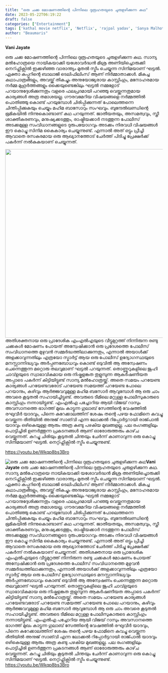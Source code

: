 ```yaml
---
title: "ഒരു ചക്ക മോഷണത്തിന്റെ പിന്നിലെ ദുരൂഹതയുടെ ചുരുളഴിക്കുന്ന കഥ"
date: 2023-05-22T06:19:22
draft: false
categories: ["Entertainment"]
tags: ['kathal movie netflix', 'Netflix', 'rajpal yadav', 'Sanya Malhotra', 'Vijay Raaz']
author: "Beaumaris"
---
```


<strong>Vani Jayate </strong>

ഒരു ചക്ക മോഷണത്തിന്റെ പിന്നിലെ ദുരൂഹതയുടെ ചുരുളഴിക്കുന്ന കഥ. സാന്യ മൽഹോത്രയെ നായികയാക്കി യശോവർദ്ധൻ മിശ്ര അണിയിച്ചൊരുക്കി നെറ്ഫ്ലിക്സിൽ ഇക്കഴിഞ്ഞ വാരാന്ത്യം മുതൽ സ്ട്രീം ചെയ്യുന്ന സിനിമയാണ് ഘട്ടൽ. ഏക്താ കപ്പൂറിന്റെ ബാലാജി ടെലിഫിലിംസ്‌ ആണ് നിർമ്മാതാക്കൾ. മികച്ച കഥാപാത്രങ്ങളും, അവയ്ക്ക് തികച്ചും അനുയോജ്യരായ കാസ്റ്റിംഗും, മനോഹരമായ നർമ്മ മുഹൂർത്തങ്ങളും ഒക്കെയുണ്ടെങ്കിലും ഘട്ടൽ നമ്മളോട് പറയാനുദ്ദേശിക്കുന്നതും വളരെ ഫലപ്രദമായി പറഞ്ഞു വെയ്ക്കുന്നതുമായ കാര്യങ്ങൾ അത്ര തമാശയല്ല. ഗൗരവമേറിയ വിഷയങ്ങളെ നർമ്മത്തിൽ പൊതിഞ്ഞു കൊണ്ട് പറയുമ്പോൾ ചിരിപ്പിക്കുന്നത് പോലെത്തന്നെ ചിന്തിപ്പിക്കുകയും ചെയ്യും മഹിമ ബാസോറും സംഘവും. ബുന്ദേൽഖണ്ഡിന്റെ ഭൂമികയിൽ നിന്നുകൊണ്ടാണ് കഥ പറയുന്നത്. ജാതീയതയും, അസമത്വവും, സ്ത്രീ ശാക്തീകരണവും, മനുഷ്യക്കടത്തും, രാഷ്ട്രീയക്കാർ നടത്തുന്ന പോലീസ് അടക്കമുള്ള സംവിധാനങ്ങളുടെ ദുരുപയോഗവും അടക്കം നിരവധി വിഷയങ്ങൾ ഈ കൊച്ചു സിനിമ കൈകാര്യം ചെയ്യുന്നുണ്ട്. എന്നാൽ അത് ഒട്ടും പ്രീച്ചി ആവാതെ രസകരമായ ഒരു ആഖ്യാനത്തോട് ചേർത്ത് പിടിച്ചു പ്രേക്ഷർക്ക് പകർന്ന് നൽകുകയാണ് ചെയ്യുന്നത്.

<a href="https://cdn.boolokam.com/articles/2023/05/22.jpg"><img class=" wp-image-396430 aligncenter" src="https://cdn.boolokam.com/articles/2023/05/22-1024x576.jpg" alt="" width="1070" height="602" /></a>അതിശക്തനായ ഒരു പ്രാദേശിക എംഎൽഎയുടെ വീട്ടുമുറ്റത്ത് നിന്നിരുന്ന രണ്ടു ചക്കകൾ മോഷണം പോയത് അന്വേഷിക്കാൻ ഒരു പ്രദേശത്തെ പോലീസ് സംവിധാനത്തെ മുഴുവൻ സമ്മർദ്ധത്തിലാക്കുന്നതും, എന്നാൽ അയാൾക്ക് അളക്കാവുന്നതിലും എത്രയോ സ്മാർട്ട് ആയ ഒരു പോലീസ് ഉദ്യോഗസ്ഥയുടെ മനസ്സാന്നിദ്ധ്യവും അർപ്പണബോധവും കൊണ്ട് ഒടുവിൽ ആ അന്വേഷണം ചെന്നെത്തുന്ന മറ്റൊരു തലവുമാണ് ഘട്ടൽ പറയുന്നത്. തൊണ്ണൂറുകളിലെ ജൂഹി ചാവ്‌ളയുടെ സ്വാഭാവികമായ ഒരു നിഷ്കളങ്കത തുളുമ്പുന്ന ആകർഷണീയത അപ്പാടെ പകർന്ന് കിട്ടിയിട്ടുണ്ട് സാന്യ മൽഹോത്രയ്ക്ക്. അതെ സമയം പറയേണ്ട കാര്യങ്ങൾ പറയേണ്ടവരോട് പറയേണ്ട സമയത്ത് പറയേണ്ട പോലെ പറയാനും, കഴിവും ആർജ്ജവവുമുള്ള മഹിമ ബസോർ ആവുമ്പോൾ ആ ഒരു ചാം അവരെ കൂടുതൽ സഹായിച്ചിട്ടുണ്ട്. അവരുടെ ടീമിലെ മറ്റുള്ള പോലീസുകാരുടെ കാസ്റ്റിംഗും നന്നായിട്ടുണ്ട്. എംഎൽഎ പച്ചോറിയ ആയി വിജയ് റാസും അവസാനത്തെ ഭാഗത്ത് മുഖം കാട്ടുന്ന ഗുലാബ് സേത്തിന്റെ വേഷത്തിൽ രഘുവീർ യാദവും, പിന്നെ കുറേക്കാലത്തിന് ശേഷം തന്റെ പഴയ ഫോമിനെ കവച്ചു വെയ്ക്കുന്ന രീതിയിൽ അനുജ് സാങ്‌വി എന്ന ലോക്കൽ റിപ്പോർട്ടറായി രാജ്പാൽ യാദവും ഒഴികെയുള്ള ആരും അത്ര കണ്ടു പഴകിയ മുഖങ്ങളല്ല. പല രംഗങ്ങളിലും പൊട്ടിച്ചിരി ഉണർത്തുന്ന പ്രകടനങ്ങൾ ആണ് ഓരോരുത്തരും കാഴ്‌ച വെയ്ക്കുന്നത്. കുറച്ചു ചിരിയും കൂടുതൽ ചിന്തയും ചേർന്ന് കാണാവുന്ന ഒരു കൊച്ചു സിനിമയാണ് ഘട്ടൽ. നെറ്റ്ഫ്ലിക്സിൽ സ്ട്രീം ചെയ്യുന്നുണ്ട്.

https://youtu.be/Wkqp8bs3Bro


![ഒരു ചക്ക മോഷണത്തിന്റെ പിന്നിലെ ദുരൂഹതയുടെ ചുരുളഴിക്കുന്ന കഥ](https://cdn.boolokam.com/articles/2023/05/22-1024x576.jpg)**Vani Jayate** ഒരു ചക്ക മോഷണത്തിന്റെ പിന്നിലെ ദുരൂഹതയുടെ ചുരുളഴിക്കുന്ന കഥ. സാന്യ മൽഹോത്രയെ നായികയാക്കി യശോവർദ്ധൻ മിശ്ര അണിയിച്ചൊരുക്കി നെറ്ഫ്ലിക്സിൽ ഇക്കഴിഞ്ഞ വാരാന്ത്യം മുതൽ സ്ട്രീം ചെയ്യുന്ന സിനിമയാണ് ഘട്ടൽ. ഏക്താ കപ്പൂറിന്റെ ബാലാജി ടെലിഫിലിംസ്‌ ആണ് നിർമ്മാതാക്കൾ. മികച്ച കഥാപാത്രങ്ങളും, അവയ്ക്ക് തികച്ചും അനുയോജ്യരായ കാസ്റ്റിംഗും, മനോഹരമായ നർമ്മ മുഹൂർത്തങ്ങളും ഒക്കെയുണ്ടെങ്കിലും ഘട്ടൽ നമ്മളോട് പറയാനുദ്ദേശിക്കുന്നതും വളരെ ഫലപ്രദമായി പറഞ്ഞു വെയ്ക്കുന്നതുമായ കാര്യങ്ങൾ അത്ര തമാശയല്ല. ഗൗരവമേറിയ വിഷയങ്ങളെ നർമ്മത്തിൽ പൊതിഞ്ഞു കൊണ്ട് പറയുമ്പോൾ ചിരിപ്പിക്കുന്നത് പോലെത്തന്നെ ചിന്തിപ്പിക്കുകയും ചെയ്യും മഹിമ ബാസോറും സംഘവും. ബുന്ദേൽഖണ്ഡിന്റെ ഭൂമികയിൽ നിന്നുകൊണ്ടാണ് കഥ പറയുന്നത്. ജാതീയതയും, അസമത്വവും, സ്ത്രീ ശാക്തീകരണവും, മനുഷ്യക്കടത്തും, രാഷ്ട്രീയക്കാർ നടത്തുന്ന പോലീസ് അടക്കമുള്ള സംവിധാനങ്ങളുടെ ദുരുപയോഗവും അടക്കം നിരവധി വിഷയങ്ങൾ ഈ കൊച്ചു സിനിമ കൈകാര്യം ചെയ്യുന്നുണ്ട്. എന്നാൽ അത് ഒട്ടും പ്രീച്ചി ആവാതെ രസകരമായ ഒരു ആഖ്യാനത്തോട് ചേർത്ത് പിടിച്ചു പ്രേക്ഷർക്ക് പകർന്ന് നൽകുകയാണ് ചെയ്യുന്നത്. [](https://cdn.boolokam.com/articles/2023/05/22.jpg)അതിശക്തനായ ഒരു പ്രാദേശിക എംഎൽഎയുടെ വീട്ടുമുറ്റത്ത് നിന്നിരുന്ന രണ്ടു ചക്കകൾ മോഷണം പോയത് അന്വേഷിക്കാൻ ഒരു പ്രദേശത്തെ പോലീസ് സംവിധാനത്തെ മുഴുവൻ സമ്മർദ്ധത്തിലാക്കുന്നതും, എന്നാൽ അയാൾക്ക് അളക്കാവുന്നതിലും എത്രയോ സ്മാർട്ട് ആയ ഒരു പോലീസ് ഉദ്യോഗസ്ഥയുടെ മനസ്സാന്നിദ്ധ്യവും അർപ്പണബോധവും കൊണ്ട് ഒടുവിൽ ആ അന്വേഷണം ചെന്നെത്തുന്ന മറ്റൊരു തലവുമാണ് ഘട്ടൽ പറയുന്നത്. തൊണ്ണൂറുകളിലെ ജൂഹി ചാവ്‌ളയുടെ സ്വാഭാവികമായ ഒരു നിഷ്കളങ്കത തുളുമ്പുന്ന ആകർഷണീയത അപ്പാടെ പകർന്ന് കിട്ടിയിട്ടുണ്ട് സാന്യ മൽഹോത്രയ്ക്ക്. അതെ സമയം പറയേണ്ട കാര്യങ്ങൾ പറയേണ്ടവരോട് പറയേണ്ട സമയത്ത് പറയേണ്ട പോലെ പറയാനും, കഴിവും ആർജ്ജവവുമുള്ള മഹിമ ബസോർ ആവുമ്പോൾ ആ ഒരു ചാം അവരെ കൂടുതൽ സഹായിച്ചിട്ടുണ്ട്. അവരുടെ ടീമിലെ മറ്റുള്ള പോലീസുകാരുടെ കാസ്റ്റിംഗും നന്നായിട്ടുണ്ട്. എംഎൽഎ പച്ചോറിയ ആയി വിജയ് റാസും അവസാനത്തെ ഭാഗത്ത് മുഖം കാട്ടുന്ന ഗുലാബ് സേത്തിന്റെ വേഷത്തിൽ രഘുവീർ യാദവും, പിന്നെ കുറേക്കാലത്തിന് ശേഷം തന്റെ പഴയ ഫോമിനെ കവച്ചു വെയ്ക്കുന്ന രീതിയിൽ അനുജ് സാങ്‌വി എന്ന ലോക്കൽ റിപ്പോർട്ടറായി രാജ്പാൽ യാദവും ഒഴികെയുള്ള ആരും അത്ര കണ്ടു പഴകിയ മുഖങ്ങളല്ല. പല രംഗങ്ങളിലും പൊട്ടിച്ചിരി ഉണർത്തുന്ന പ്രകടനങ്ങൾ ആണ് ഓരോരുത്തരും കാഴ്‌ച വെയ്ക്കുന്നത്. കുറച്ചു ചിരിയും കൂടുതൽ ചിന്തയും ചേർന്ന് കാണാവുന്ന ഒരു കൊച്ചു സിനിമയാണ് ഘട്ടൽ. നെറ്റ്ഫ്ലിക്സിൽ സ്ട്രീം ചെയ്യുന്നുണ്ട്. https://youtu.be/Wkqp8bs3Bro
